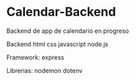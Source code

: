 # Calendar-Backend

Backend de app de calendario en progreso

Backend
html
css
javascript
node.js

Framework:
express

Librerias:
nodemon
dotenv